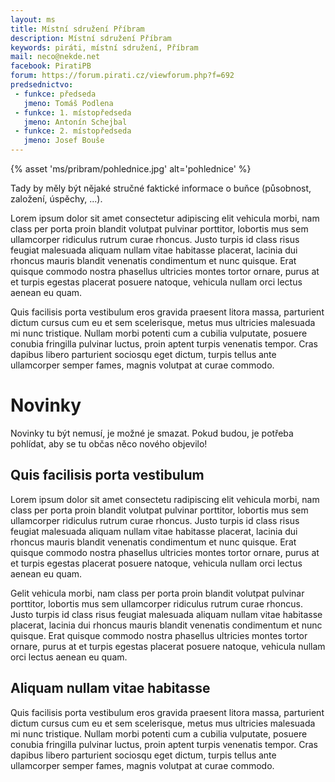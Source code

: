 ```yaml
---
layout: ms
title: Místní sdružení Příbram
description: Místní sdružení Příbram
keywords: piráti, místní sdružení, Příbram
mail: neco@nekde.net
facebook: PiratiPB
forum: https://forum.pirati.cz/viewforum.php?f=692
predsednictvo:
 - funkce: předseda
   jmeno: Tomáš Podlena
 - funkce: 1. místopředseda
   jmeno: Antonín Schejbal
 - funkce: 2. místopředseda
   jmeno: Josef Bouše
---
```

{% asset 'ms/pribram/pohlednice.jpg' alt='pohlednice' %}

Tady by měly být nějaké stručné faktické informace o buňce (působnost, založení, úspěchy, ...).

Lorem ipsum dolor sit amet consectetur adipiscing elit vehicula morbi, nam class per porta proin blandit volutpat pulvinar porttitor, lobortis mus sem ullamcorper ridiculus rutrum curae rhoncus. Justo turpis id class risus feugiat malesuada aliquam nullam vitae habitasse placerat, lacinia dui rhoncus mauris blandit venenatis condimentum et nunc quisque. Erat quisque commodo nostra phasellus ultricies montes tortor ornare, purus at et turpis egestas placerat posuere natoque, vehicula nullam orci lectus aenean eu quam.

Quis facilisis porta vestibulum eros gravida praesent litora massa, parturient dictum cursus cum eu et sem scelerisque, metus mus ultricies malesuada mi nunc tristique. Nullam morbi potenti cum a cubilia vulputate, posuere conubia fringilla pulvinar luctus, proin aptent turpis venenatis tempor. Cras dapibus libero parturient sociosqu eget dictum, turpis tellus ante ullamcorper semper fames, magnis volutpat at curae commodo.

# Novinky

Novinky tu být nemusí, je možné je smazat. Pokud budou, je potřeba pohlídat, aby se tu občas něco nového objevilo!

## Quis facilisis porta vestibulum

Lorem ipsum dolor sit amet consectetu radipiscing elit vehicula morbi, nam class per porta proin blandit volutpat pulvinar porttitor, lobortis mus sem ullamcorper ridiculus rutrum curae rhoncus. Justo turpis id class risus feugiat malesuada aliquam nullam vitae habitasse placerat, lacinia dui rhoncus mauris blandit venenatis condimentum et nunc quisque. Erat quisque commodo nostra phasellus ultricies montes tortor ornare, purus at et turpis egestas placerat posuere natoque, vehicula nullam orci lectus aenean eu quam.

Gelit vehicula morbi, nam class per porta proin blandit volutpat pulvinar porttitor, lobortis mus sem ullamcorper ridiculus rutrum curae rhoncus. Justo turpis id class risus feugiat malesuada aliquam nullam vitae habitasse placerat, lacinia dui rhoncus mauris blandit venenatis condimentum et nunc quisque. Erat quisque commodo nostra phasellus ultricies montes tortor ornare, purus at et turpis egestas placerat posuere natoque, vehicula nullam orci lectus aenean eu quam.

## Aliquam nullam vitae habitasse

Quis facilisis porta vestibulum eros gravida praesent litora massa, parturient dictum cursus cum eu et sem scelerisque, metus mus ultricies malesuada mi nunc tristique. Nullam morbi potenti cum a cubilia vulputate, posuere conubia fringilla pulvinar luctus, proin aptent turpis venenatis tempor. Cras dapibus libero parturient sociosqu eget dictum, turpis tellus ante ullamcorper semper fames, magnis volutpat at curae commodo.

